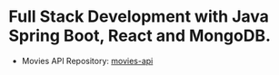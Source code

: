 # Full Stack Development with Java Spring Boot, React and MongoDB.

- Movies API Repository: [movies-api](https://github.com/fromnowwon/movies-api)